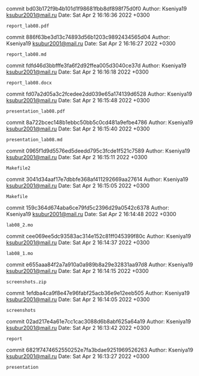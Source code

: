 commit bd03b172f9b4b101d1f98681fbb8df898f75d0f0
Author: Kseniya19 <ksubur2001@mail.ru>
Date:   Sat Apr 2 16:16:36 2022 +0300

    report_lab08.pdf

commit 886f63be3d13c74893d56b1203c9892434565d04
Author: Kseniya19 <ksubur2001@mail.ru>
Date:   Sat Apr 2 16:16:27 2022 +0300

    report_lab08.md

commit fdfd46d3bbfffe3fa6f2d92ffea005d3040ce37d
Author: Kseniya19 <ksubur2001@mail.ru>
Date:   Sat Apr 2 16:16:18 2022 +0300

    report_lab08.docx

commit fd07a2d05a3c2fcedee2dd039e65a174139d6528
Author: Kseniya19 <ksubur2001@mail.ru>
Date:   Sat Apr 2 16:15:48 2022 +0300

    presentation_lab08.pdf

commit 8a722bcec148b1ebbc50bb5c0cd481a9efbe4786
Author: Kseniya19 <ksubur2001@mail.ru>
Date:   Sat Apr 2 16:15:40 2022 +0300

    presentation_lab08.md

commit 0965f1d9d5576ed5deedd795c3fcde1f521c7589
Author: Kseniya19 <ksubur2001@mail.ru>
Date:   Sat Apr 2 16:15:11 2022 +0300

    Makefile2

commit 3041d34aaf17e7dbbfe368af411292669aa27614
Author: Kseniya19 <ksubur2001@mail.ru>
Date:   Sat Apr 2 16:15:05 2022 +0300

    Makefile

commit 159c364d674aba6ce79fd5c2396d29a0542c6378
Author: Kseniya19 <ksubur2001@mail.ru>
Date:   Sat Apr 2 16:14:48 2022 +0300

    lab08_2.mo

commit cee069ee5dc93583ac314e152c81ff045399f80c
Author: Kseniya19 <ksubur2001@mail.ru>
Date:   Sat Apr 2 16:14:37 2022 +0300

    lab08_1.mo

commit e655aaa84f2a7a910a0a989b8a29e32831aa97d8
Author: Kseniya19 <ksubur2001@mail.ru>
Date:   Sat Apr 2 16:14:15 2022 +0300

    screenshots.zip

commit 1efdba4ca9f8e47e96fabf25acb36e9e12eeb505
Author: Kseniya19 <ksubur2001@mail.ru>
Date:   Sat Apr 2 16:14:05 2022 +0300

    screenshots

commit 02ad217e4a61e7cc1cac3088d6b8abf625a64a19
Author: Kseniya19 <ksubur2001@mail.ru>
Date:   Sat Apr 2 16:13:42 2022 +0300

    report

commit 6821f7474652550252e7fa3bdae9251969526263
Author: Kseniya19 <ksubur2001@mail.ru>
Date:   Sat Apr 2 16:13:27 2022 +0300

    presentation
